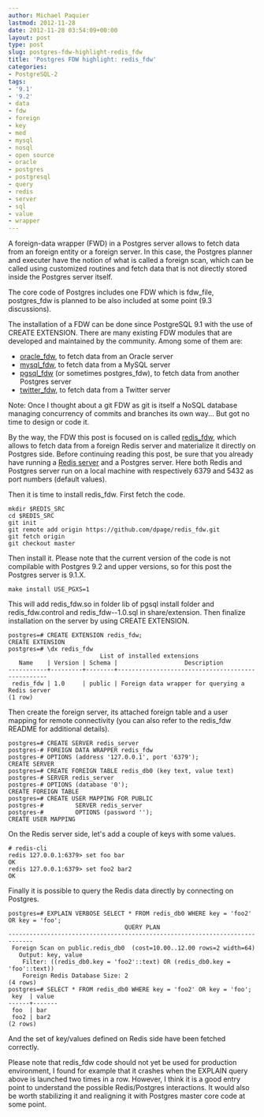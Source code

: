 ```yaml
---
author: Michael Paquier
lastmod: 2012-11-28
date: 2012-11-28 03:54:09+00:00
layout: post
type: post
slug: postgres-fdw-highlight-redis_fdw
title: 'Postgres FDW highlight: redis_fdw'
categories:
- PostgreSQL-2
tags:
- '9.1'
- '9.2'
- data
- fdw
- foreign
- key
- med
- mysql
- nosql
- open source
- oracle
- postgres
- postgresql
- query
- redis
- server
- sql
- value
- wrapper
---
```


A foreign-data wrapper (FWD) in a Postgres server allows to fetch data from an foreign entity or a foreign server. In this case, the Postgres planner and executer have the notion of what is called a foreign scan, which can be called using customized routines and fetch data that is not directly stored inside the Postgres server itself.

The core code of Postgres includes one FDW which is fdw\_file, postgres\_fdw is planned to be also included at some point (9.3 discussions).

The installation of a FDW can be done since PostgreSQL 9.1 with the use of CREATE EXTENSION. There are many existing FDW modules that are developed and maintained by the community. Among some of them are:
	
  * [oracle\_fdw](http://oracle-fdw.projects.pgfoundry.org/), to fetch data from an Oracle server	
  * [mysql\_fdw](https://github.com/dpage/mysql_fdw), to fetch data from a MySQL server
  * [pgsql\_fdw](http://interdbconnect.sourceforge.net/pgsql_fdw/pgsql_fdw-ja.html) (or sometimes postgres\_fdw), to fetch data from another Postgres server
  * [twitter\_fdw](https://github.com/umitanuki/twitter_fdw), to fetch data from a Twitter server

Note: Once I thought about a git FDW as git is itself a NoSQL database managing concurrency of commits and branches its own way... But got no time to design or code it.

By the way, the FDW this post is focused on is called [redis\_fdw](https://github.com/dpage/redis_fdw), which allows to fetch data from a foreign Redis server and materialize it directly on Postgres side. Before continuing reading this post, be sure that you already have running a [Redis server](/redis/redis-first-steps-fetch-install-and-server-creation/) and a Postgres server.
Here both Redis and Postgres server run on a local machine with respectively 6379 and 5432 as port numbers (default values).

Then it is time to install redis\_fdw. First fetch the code.

    mkdir $REDIS_SRC
    cd $REDIS_SRC
    git init
    git remote add origin https://github.com/dpage/redis_fdw.git
    git fetch origin
    git checkout master

Then install it. Please note that the current version of the code is not compilable with Postgres 9.2 and upper versions, so for this post the Postgres server is 9.1.X.

    make install USE_PGXS=1

This will add redis\_fdw.so in folder lib of pgsql install folder and redis\_fdw.control and redis\_fdw--1.0.sql in share/extension.
Then finalize installation on the server by using CREATE EXTENSION.

    postgres=# CREATE EXTENSION redis_fdw;
    CREATE EXTENSION
    postgres=# \dx redis_fdw
                              List of installed extensions
       Name    | Version | Schema |                   Description                    
    -----------+---------+--------+--------------------------------------------------
     redis_fdw | 1.0     | public | Foreign data wrapper for querying a Redis server
    (1 row)

Then create the foreign server, its attached foreign table and a user mapping for remote connectivity (you can also refer to the redis\_fdw README for additional details).

    postgres=# CREATE SERVER redis_server
    postgres-# FOREIGN DATA WRAPPER redis_fdw
    postgres-# OPTIONS (address '127.0.0.1', port '6379');
    CREATE SERVER
    postgres=# CREATE FOREIGN TABLE redis_db0 (key text, value text)
    postgres-# SERVER redis_server
    postgres-# OPTIONS (database '0');
    CREATE FOREIGN TABLE
    postgres=# CREATE USER MAPPING FOR PUBLIC
    postgres-#         SERVER redis_server
    postgres-#         OPTIONS (password '');
    CREATE USER MAPPING

On the Redis server side, let's add a couple of keys with some values.

    # redis-cli
    redis 127.0.0.1:6379> set foo bar
    OK
    redis 127.0.0.1:6379> set foo2 bar2
    OK

Finally it is possible to query the Redis data directly by connecting on Postgres.

    postgres=# EXPLAIN VERBOSE SELECT * FROM redis_db0 WHERE key = 'foo2' OR key = 'foo';
                                     QUERY PLAN                                  
    -----------------------------------------------------------------------------
     Foreign Scan on public.redis_db0  (cost=10.00..12.00 rows=2 width=64)
       Output: key, value
        Filter: ((redis_db0.key = 'foo2'::text) OR (redis_db0.key = 'foo'::text))
        Foreign Redis Database Size: 2
    (4 rows)
    postgres=# SELECT * FROM redis_db0 WHERE key = 'foo2' OR key = 'foo';
     key  | value 
    ------+-------
     foo  | bar
     foo2 | bar2
    (2 rows)

And the set of key/values defined on Redis side have been fetched correctly.

Please note that redis\_fdw code should not yet be used for production environment, I found for example that it crashes when the EXPLAIN query above is launched two times in a row. However, I think it is a good entry point to understand the possible Redis/Postgres interactions. It would also be worth stabilizing it and realigning it with Postgres master core code at some point.

